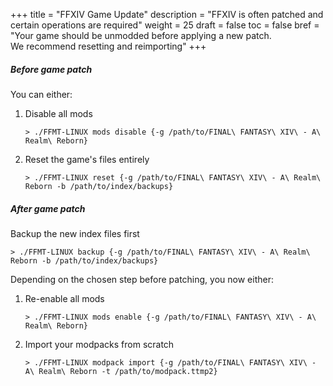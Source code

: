 +++
title = "FFXIV Game Update"
description = "FFXIV is often patched and certain operations are required"
weight = 25
draft = false
toc = false
bref = "Your game should be unmodded before applying a new patch. <br/>We recommend resetting and reimporting"
+++

##### Before game patch
You can either:

1. Disable all mods

	```
	> ./FFMT-LINUX mods disable {-g /path/to/FINAL\ FANTASY\ XIV\ - A\ Realm\ Reborn}
	```

2. Reset the game's files entirely 

	```
	> ./FFMT-LINUX reset {-g /path/to/FINAL\ FANTASY\ XIV\ - A\ Realm\ Reborn -b /path/to/index/backups}
	```

##### After game patch
Backup the new index files first
```
> ./FFMT-LINUX backup {-g /path/to/FINAL\ FANTASY\ XIV\ - A\ Realm\ Reborn -b /path/to/index/backups}
```
Depending on the chosen step before patching, you now either:

1. Re-enable all mods
	
	```
	> ./FFMT-LINUX mods enable {-g /path/to/FINAL\ FANTASY\ XIV\ - A\ Realm\ Reborn}
	```
2. Import your modpacks from scratch
	
	```
	> ./FFMT-LINUX modpack import {-g /path/to/FINAL\ FANTASY\ XIV\ - A\ Realm\ Reborn -t /path/to/modpack.ttmp2}
	```
